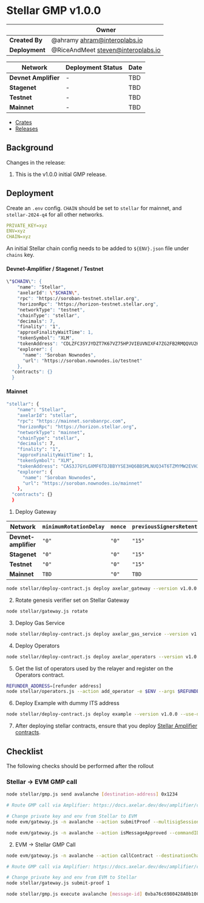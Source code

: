 # Stellar GMP v1.0.0

|                | **Owner**                            |
| -------------- | ------------------------------------ |
| **Created By** | @ahramy <ahram@interoplabs.io>       |
| **Deployment** | @RiceAndMeet <steven@interoplabs.io> |

| **Network**          | **Deployment Status** | **Date** |
| -------------------- | --------------------- | -------- |
| **Devnet Amplifier** | -                     | TBD      |
| **Stagenet**         | -                     | TBD      |
| **Testnet**          | -                     | TBD      |
| **Mainnet**          | -                     | TBD      |

- [Crates](https://crates.io/crates/stellar-axelar-gateway/1.0.0)
- [Releases](https://github.com/axelarnetwork/axelar-cgp-stellar/releases/tag/stellar-axelar-gateway-v1.0.0)

## Background

Changes in the release:

1. This is the v1.0.0 initial GMP release.

## Deployment

Create an `.env` config. `CHAIN` should be set to `stellar` for mainnet, and `stellar-2024-q4` for all other networks.

```yaml
PRIVATE_KEY=xyz
ENV=xyz
CHAIN=xyz
```

An initial Stellar chain config needs to be added to `${ENV}.json` file under `chains` key.

#### Devnet-Amplifier / Stagenet / Testnet

```bash
\"$CHAIN\": {
    "name": "Stellar",
    "axelarId": \"$CHAIN\",
    "rpc": "https://soroban-testnet.stellar.org",
    "horizonRpc": "https://horizon-testnet.stellar.org",
    "networkType": "testnet",
    "chainType": "stellar",
    "decimals": 7,
    "finality": "1",
    "approxFinalityWaitTime": 1,
    "tokenSymbol": "XLM",
    "tokenAddress": "CDLZFC3SYJYDZT7K67VZ75HPJVIEUVNIXF47ZG2FB2RMQQVU2HHGCYSC",
    "explorer": {
      "name": "Soroban Nownodes",
      "url": "https://soroban.nownodes.io/testnet"
    },
  "contracts": {}
  }
```

#### Mainnet

```bash
"stellar": {
    "name": "Stellar",
    "axelarId": "stellar",
    "rpc": "https://mainnet.sorobanrpc.com",
    "horizonRpc": "https://horizon.stellar.org",
    "networkType": "mainnet",
    "chainType": "stellar",
    "decimals": 7,
    "finality": "1",
    "approxFinalityWaitTime": 1,
    "tokenSymbol": "XLM",
    "tokenAddress": "CAS3J7GYLGXMF6TDJBBYYSE3HQ6BBSMLNUQ34T6TZMYMW2EVH34XOWMA",
    "explorer": {
      "name": "Soroban Nownodes",
      "url": "https://soroban.nownodes.io/mainnet"
    },
  "contracts": {}
  }
```

1. Deploy Gateway

| Network              | `minimumRotationDelay` | `nonce` | `previousSignersRetention` |
| -------------------- | ---------------------- | ------- | -------------------------- |
| **Devnet-amplifier** | `"0"`                  | `"0"`   | `"15"`                     |
| **Stagenet**         | `"0"`                  | `"0"`   | `"15"`                     |
| **Testnet**          | `"0"`                  | `"0"`   | `"15"`                     |
| **Mainnet**          | `TBD`                  | `"0"`   | `TBD`                      |

```bash
node stellar/deploy-contract.js deploy axelar_gateway --version v1.0.0 --minimum-rotation-delay 0 --previous-signers-retention 15
```

2. Rotate genesis verifier set on Stellar Gateway

```bash
node stellar/gateway.js rotate
```

3. Deploy Gas Service

```bash
node stellar/deploy-contract.js deploy axelar_gas_service --version v1.0.0
```

4. Deploy Operators

```bash
node stellar/deploy-contract.js deploy axelar_operators --version v1.0.0
```

5. Get the list of operators used by the relayer and register on the Operators contract.

```bash
REFUNDER_ADDRESS=[refunder address]
node stellar/operators.js --action add_operator -e $ENV --args $REFUNDER_ADDRESS
```

6. Deploy Example with dummy ITS address

```bash
node stellar/deploy-contract.js deploy example --version v1.0.0 --use-dummy-its-address
```

7. After deploying stellar contracts, ensure that you deploy [Stellar Amplifier contracts](../cosmwasm/2025-01-Stellar-GMP-v1.0.0.md).

## Checklist

The following checks should be performed after the rollout

### Stellar → EVM GMP call

```bash
node stellar/gmp.js send avalanche [destination-address] 0x1234

# Route GMP call via Amplifier: https://docs.axelar.dev/dev/amplifier/chain-integration/relay-messages

# Change private key and env from Stellar to EVM
node evm/gateway.js -n avalanche --action submitProof --multisigSessionId 3

node evm/gateway.js -n avalanche --action isMessageApproved --commandID [command-id] --sourceChain $CHAIN --sourceAddress [source-address] --destination [destination-address] --payloadHash 0x1ac7d1b81b7ba1025b36ccb86723da6ee5a87259f1c2fd5abe69d3200b512ec8
```

2. EVM -> Stellar GMP Call

```bash
node evm/gateway.js -n avalanche --action callContract --destinationChain stellar --destination [destination-address] --payload 0x1234

# Route GMP call via Amplifier: https://docs.axelar.dev/dev/amplifier/chain-integration/relay-messages

# Change private key and env from EVM to Stellar
node stellar/gateway.js submit-proof 1

node stellar/gmp.js execute avalanche [message-id] 0xba76c6980428A0b10CFC5d8ccb61949677A61233 0x1234
```
